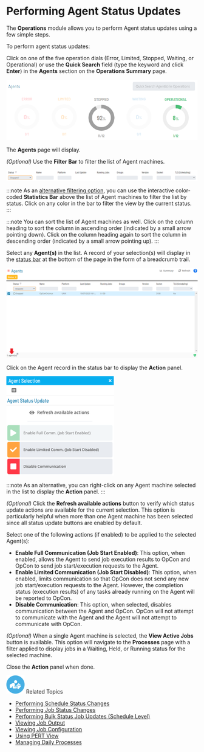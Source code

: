 # Performing Agent Status Updates

The **Operations** module allows you to perform Agent status updates
using a few simple steps.

To perform agent status updates:

Click on one of the five operation dials (Error, Limited, Stopped,
Waiting, or Operational) or use the **Quick Search** field (type the
keyword and click **Enter**) in the **Agents** section on the
**Operations Summary** page.

![Agent Operation Dials](../../../Resources/Images/SM/Agent-Operation-Dials.png "Agent Operation Dials")

The **Agents** page will display.

*(Optional)* Use the **Filter Bar** to filter the list
of Agent machines.

![Agent Filter Bar](../../../Resources/Images/SM/Agent-Filter-Bar.png "Agent Filter Bar")

:::note
As an [alternative filtering option](Managing-Daily-Processes.md#Interactive), you can use the interactive color-coded **Statistics Bar** above the list of Agent machines to filter the list by status. Click on any color in the bar to filter the view by the current status.
:::

:::note
You can sort the list of Agent machines as well. Click on the column heading to sort the column in ascending order (indicated by a small arrow pointing down). Click on the column heading again to sort the column in descending order (indicated by a small arrow pointing up).
:::

Select any **Agent(s)** in the list. A record of your selection(s) will
display in the [status bar](SM-UI-Layout.md#Status) at the bottom
of the page in the form of a breadcrumb trail.

![Agent Processes](../../../Resources/Images/SM/Agent-Processes.png "Agent Processes")

Click on the Agent record in the status bar to display the **Action**
panel.

![Agent Status Update Panel](../../../Resources/Images/SM/Agent-Status-Update-Panel.png "Agent Status Update Panel")

:::note
As an alternative, you can right-click on any Agent machine selected in the list to display the **Action** panel.
:::

*(Optional)* Click the **Refresh available actions**
button to verify which status update actions are available for the
current selection. This option is particularly helpful when more than
one Agent machine has been selected since all status update buttons are
enabled by default.

Select one of the following actions (if enabled) to be applied to the
selected Agent(s):

- **Enable Full Communication (Job Start Enabled)**: This option, when
    enabled, allows the Agent to send job execution results to OpCon and
    OpCon to send job start/execution requests to the Agent.
- **Enable Limited Communication (Job Start Disabled)**: This option,
    when enabled, limits communication so that OpCon does not send any
    new job start/execution requests to the Agent. However, the
    completion status (execution results) of any tasks already running
    on the Agent will be reported to OpCon.
- **Disable Communication**: This option, when selected, disables
    communication between the Agent and OpCon. OpCon will not attempt to
    communicate with the Agent and the Agent will not attempt to
    communicate with OpCon.

*(Optional)* When a single Agent machine is selected,
the **View Active Jobs** button is available. This option will navigate
to the **Processes** page with a filter applied to display jobs in a
Waiting, Held, or Running status for the selected machine.

Close the **Action** panel when done.

![White "person reading" icon on blue circular background](../../../Resources/Images/moreinfo-icon(48x48).png "More Info icon")
Related Topics

- [Performing Schedule Status     Changes](Performing-Schedule-Status-Changes.md)
- [Performing Job Status     Changes](Performing-Job-Status-Changes.md)
- [Performing Bulk Status Job Updates (Schedule     Level)](Performing-Bulk-Job-Status-Updates-Schedule-Level.md)
- [Viewing Job Output](Viewing-Job-Output.md)
- [Viewing Job Configuration](Viewing-Job-Configuration.md)
- [Using PERT View](Using-PERT-View.md)
- [Managing Daily Processes](Managing-Daily-Processes.md)
